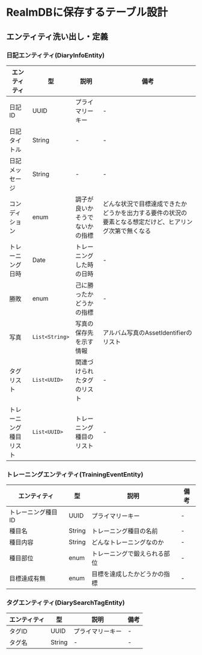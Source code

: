 # RealmDBに保存するテーブル設計

## エンティティ洗い出し・定義

### 日記エンティティ(DiaryInfoEntity)
エンティティ | 型 | 説明 | 備考
--- | --- | --- | ---
日記ID | UUID | プライマリーキー | -
日記タイトル | String | - | -
日記メッセージ | String	| -	| -
コンディション | enum | 調子が良いかそうでないかの指標 | どんな状況で目標達成できたかどうかを出力する要件の状況の要素となる想定だけど、ヒアリング次第で無くなる
トレーニング日時 | Date | トレーニングした時の日時 | -
勝敗 | enum | 己に勝ったかどうかの指標 | -
写真 | `List<String>` | 写真の保存先を示す情報 | アルバム写真のAssetIdentifierのリスト
タグリスト | `List<UUID>` | 関連づけられたタグのリスト | -
トレーニング種目リスト | `List<UUID>` | トレーニング種目のリスト | -

### トレーニングエンティティ(TrainingEventEntity)
エンティティ | 型 | 説明 | 備考
--- | --- | --- | ---
トレーニング種目ID	| UUID | プライマリーキー | -
種目名 | String | トレーニング種目の名前 | - | -
種目内容 | String | どんなトレーニングなのか | - 
種目部位 | enum | トレーニングで鍛えられる部位 | -
目標達成有無 | enum | 目標を達成したかどうかの指標 | -

### タグエンティティ(DiarySearchTagEntity)
エンティティ | 型 | 説明 | 備考
--- | --- | --- | ---
タグID | UUID | プライマリーキー | -
タグ名 | String | - | -
